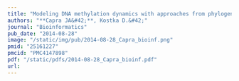 ```yaml
---
title: "Modeling DNA methylation dynamics with approaches from phylogenetics"
authors: "**Capra JA&#42;**, Kostka D.&#42;"
journal: "Bioinformatics"
pub_date: "2014-08-28"
image: "/static/img/pub/2014-08-28_Capra_bioinf.png"
pmid: "25161227"
pmcid: "PMC4147898"
pdf: "/static/pdfs/2014-08-28_Capra_bioinf.pdf"
url: 
---
```

